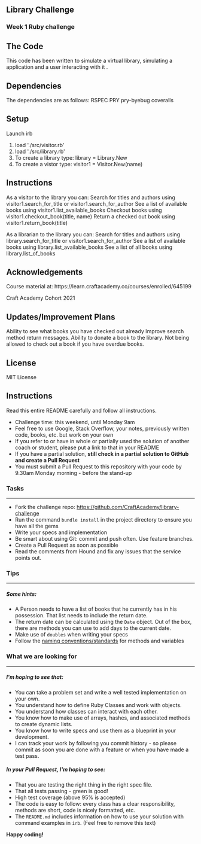 ## Library Challenge
### Week 1 Ruby challenge

<h2>The Code</h2>
This code has been written to simulate a virtual library, simulating a application and a user interacting with it .

<h2>Dependencies </h2>
The dependencies are as follows:
  RSPEC
  PRY
  pry-byebug
  coveralls
  
<h2>Setup</h2>
Launch irb

1. load './src/visitor.rb'
2. load './src/library.rb'
3. To create a library type: library = Library.New
4. To create a vistor type: visitor1 = Visitor.New(name)

<h2>Instructions</h2>
As a visitor to the library you can:
  Search for titles and authors using visitor1.search_for_title or visitor1.search_for_author
  See a list of available books using visitor1.list_available_books
  Checkout books using visitor1.checkout_book(title, name)
  Return a checked out book using visitor1.return_book(title)

As a librarian to the library you can:
  Search for titles and authors using library.search_for_title or visitor1.search_for_author
  See a list of available books using library.list_available_books
  See a list of all books using library.list_of_books

<h2>Acknowledgements</h2>
Course material at:
https://learn.craftacademy.co/courses/enrolled/645199

Craft Academy Cohort 2021

<h2> Updates/Improvement Plans</h2>

Ability to see what books you have checked out already
Improve search method return messages.
Ability to donate a book to the library.
Not being allowed to check out a book if you have overdue books.

<h2>License</h2>
MIT License


Instructions
-------
Read this entire README carefully and follow all instructions.

* Challenge time: this weekend, until Monday 9am
* Feel free to use Google, Stack Overflow, your notes, previously written code, books, etc. but work on your own
* If you refer to or have in whole or partially used the solution of another coach or student, please put a link to that in your README
* If you have a partial solution, **still check in a partial solution to GitHub and create a Pull Request**
* You must submit a Pull Request to this repository with your code by 9.30am Monday morning - before the stand-up


### Tasks
----

* Fork the challenge repo: https://github.com/CraftAcademy/library-challenge
* Run the command `bundle install` in the project directory to ensure you have all the gems
* Write your specs and implementation
* Be smart about using Git: commit and push often. Use feature branches.
* Create a Pull Request as soon as possible
* Read the comments from Hound and fix any issues that the service points out.

### Tips
----

##### Some hints:
  * A Person needs to have a list of books that he currently has in his possession. That list needs to include the return date.
  * The return date can be calculated using the `Date` object. Out of the box, there are methods you can use to add days to the current date.
  * Make use of `doubles` when writing your specs
  * Follow the [naming conventions/standards](https://craftacademy.gitbooks.io/coding-as-a-craft/content/extras/naming_standards.html) for methods and variables

### What we are looking for
----
##### I'm hoping to see that:
* You can take a problem set and write a well tested implementation on your own.
* You understand how to define Ruby Classes and work with objects.
* You understand how classes can interact with each other.
* You know how to make use of arrays, hashes, and associated methods to create dynamic lists.
* You know how to write specs and use them as a blueprint in your development.
* I can track your work by following you commit history - so please commit as soon you are done with a feature or when you have made a test pass.

##### In your Pull Request, I'm hoping to see:
* That you are testing the right thing in the right spec file.
* That all tests passing - green is good!
* High test coverage (above 95% is accepted)
* The code is easy to follow: every class has a clear responsibility, methods are short, code is nicely formatted, etc.
* The `README.md` includes information on how to use your solution with command examples in `irb`. (Feel free to remove this text)


**Happy coding!**
